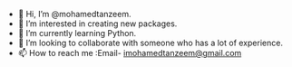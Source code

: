 - 👋 Hi, I’m @mohamedtanzeem.
- 👀 I’m interested in creating new packages.
- 🌱 I’m currently learning Python.
- 💞️ I’m looking to collaborate with someone who has a lot of experience.
- 📫 How to reach me :Email- imohamedtanzeem@gmail.com
